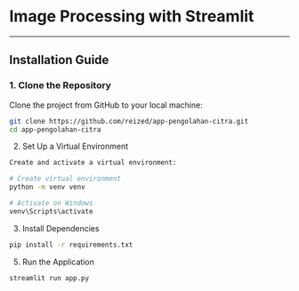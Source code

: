 # Image Processing with Streamlit

---

## Installation Guide

### **1. Clone the Repository**
Clone the project from GitHub to your local machine:
```bash
git clone https://github.com/reized/app-pengolahan-citra.git
cd app-pengolahan-citra
```

2. Set Up a Virtual Environment
```bash
Create and activate a virtual environment:

# Create virtual environment
python -m venv venv

# Activate on Windows
venv\Scripts\activate
```

3. Install Dependencies
```bash
pip install -r requirements.txt
```
5. Run the Application
```bash
streamlit run app.py
```
